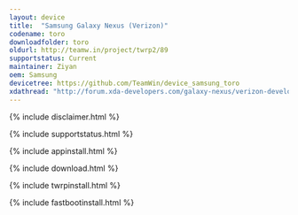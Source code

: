 ```yaml
---
layout: device
title:  "Samsung Galaxy Nexus (Verizon)"
codename: toro
downloadfolder: toro
oldurl: http://teamw.in/project/twrp2/89
supportstatus: Current
maintainer: Ziyan
oem: Samsung
devicetree: https://github.com/TeamWin/device_samsung_toro
xdathread: "http://forum.xda-developers.com/galaxy-nexus/verizon-develop/recovery-twrp-2-7-1-0-touch-recovery-t1615168"
---
```


{% include disclaimer.html %}

{% include supportstatus.html %}

{% include appinstall.html %}

{% include download.html %}

{% include twrpinstall.html %}

{% include fastbootinstall.html %}

